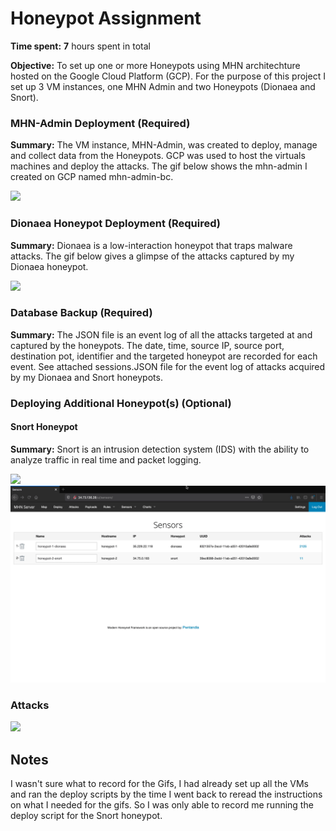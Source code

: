 # Honeypot Assignment

**Time spent:** **7** hours spent in total

**Objective:** To set up one or more Honeypots using MHN architechture hosted on the Google Cloud Platform (GCP). For the purpose of this project I set up 3 VM instances, one MHN Admin and two Honeypots (Dionaea and Snort).

### MHN-Admin Deployment (Required)

**Summary:** The VM instance, MHN-Admin, was created to deploy, manage and collect data from the Honeypots. GCP was used to host the virtuals machines and deploy the attacks. The gif below shows the mhn-admin I created on GCP named mhn-admin-bc. 

<img src="mhn-admin.gif">

### Dionaea Honeypot Deployment (Required)

**Summary:** Dionaea is a low-interaction honeypot that traps malware attacks. The gif below gives a glimpse of the attacks captured by my Dionaea honeypot.

<img src="honeypot1_attacks.gif">

### Database Backup (Required) 

**Summary:** The JSON file is an event log of all the attacks targeted at and captured by the honeypots. The date, time, source IP, source port, destination pot, identifier and the targeted honeypot are recorded for each event. See attached sessions.JSON file for the event log of attacks acquired by my Dionaea and Snort honeypots.

### Deploying Additional Honeypot(s) (Optional)

#### Snort Honeypot

**Summary:** Snort is an intrusion detection system (IDS) with the ability to analyze traffic in real time and packet logging.

<img src="honeypot2_snort.gif">

<img src="honeypots.gif">

### Attacks

<img src="stats.gif">

## Notes

I wasn't sure what to record for the Gifs, I had already set up all the VMs and ran the deploy scripts by the time I went back to reread the instructions on what I needed for the gifs. So I was only able to record me running the deploy script for the Snort honeypot. 
